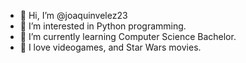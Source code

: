 - 👋 Hi, I’m @joaquinvelez23
- 👀 I’m interested in Python programming.
- 🌱 I’m currently learning Computer Science Bachelor.
- 👾 I love videogames, and Star Wars movies.
<!---
joaquinvelez23/joaquinvelez23 is a ✨ special ✨ repository because its `README.md` (this file) appears on your GitHub profile.
You can click the Preview link to take a look at your changes.
--->
